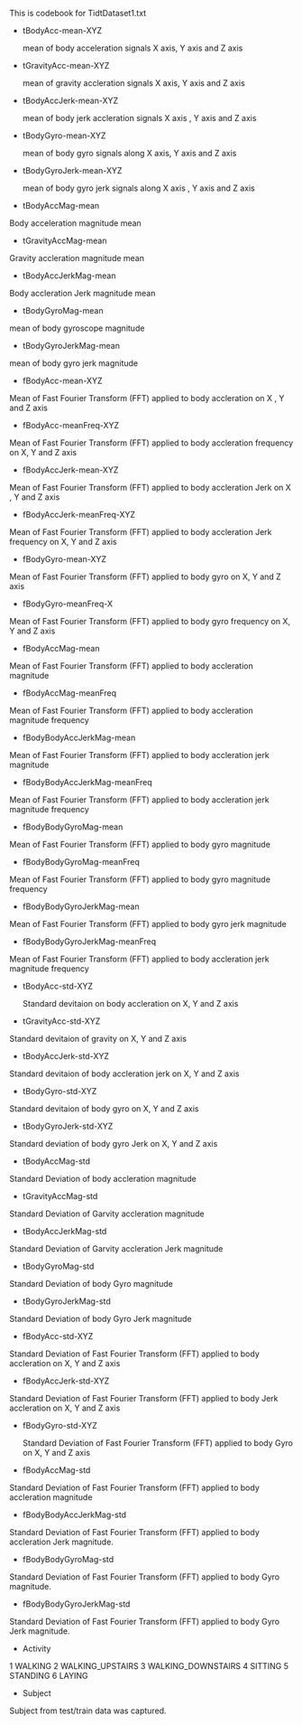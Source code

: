 This is codebook for TidtDataset1.txt 



* tBodyAcc-mean-XYZ 

   mean of body acceleration signals X axis, Y axis and Z axis

* tGravityAcc-mean-XYZ

   mean of gravity accleration signals X axis, Y axis and Z axis

* tBodyAccJerk-mean-XYZ
  
   mean of body jerk accleration signals X axis , Y axis and Z axis
   
* tBodyGyro-mean-XYZ
   
  mean of body gyro signals along X axis, Y axis and Z axis
  
* tBodyGyroJerk-mean-XYZ
  
  mean of body gyro jerk signals along X axis , Y axis and Z axis
  
*   tBodyAccMag-mean

 Body acceleration magnitude mean
 
*  tGravityAccMag-mean
  
  Gravity accleration magnitude mean
  
*   tBodyAccJerkMag-mean

  Body accleration Jerk magnitude mean
  
*    tBodyGyroMag-mean

  mean of body gyroscope magnitude
  
*   tBodyGyroJerkMag-mean

  mean of body gyro jerk magnitude 
  
*    fBodyAcc-mean-XYZ

  Mean of Fast Fourier Transform (FFT)  applied to body accleration on X , Y and Z axis
  
*   fBodyAcc-meanFreq-XYZ

  Mean of Fast Fourier Transform (FFT)  applied to body accleration frequency on X, Y and Z axis
  
*    fBodyAccJerk-mean-XYZ
  
Mean of Fast Fourier Transform (FFT)  applied to body accleration Jerk on X , Y and Z axis

  
*  fBodyAccJerk-meanFreq-XYZ 

 Mean of Fast Fourier Transform (FFT)  applied to body accleration  Jerk frequency on X, Y and Z axis
 
*   fBodyGyro-mean-XYZ


  Mean of Fast Fourier Transform (FFT)  applied to body gyro on X, Y and Z axis
  
*   fBodyGyro-meanFreq-X

  Mean of Fast Fourier Transform (FFT)  applied to body gyro frequency on X, Y and Z axis
  
 
*   fBodyAccMag-mean

Mean of Fast Fourier Transform (FFT)  applied to body accleration magnitude 

 
*  fBodyAccMag-meanFreq
 
 Mean of Fast Fourier Transform (FFT)  applied to body accleration magnitude frequency
 
* fBodyBodyAccJerkMag-mean

Mean of Fast Fourier Transform (FFT)  applied to body accleration jerk magnitude

* fBodyBodyAccJerkMag-meanFreq

Mean of Fast Fourier Transform (FFT)  applied to body accleration jerk magnitude frequency

* fBodyBodyGyroMag-mean

Mean of Fast Fourier Transform (FFT)  applied to body gyro magnitude 

* fBodyBodyGyroMag-meanFreq

Mean of Fast Fourier Transform (FFT)  applied to body gyro magnitude frequency


* fBodyBodyGyroJerkMag-mean

Mean of Fast Fourier Transform (FFT)  applied to body gyro jerk magnitude 

* fBodyBodyGyroJerkMag-meanFreq

 Mean of Fast Fourier Transform (FFT)  applied to body accleration jerk magnitude frequency
 
* tBodyAcc-std-XYZ

  Standard devitaion on body accleration on X, Y and Z axis
  
*   tGravityAcc-std-XYZ

  Standard devitaion of gravity on X, Y and Z axis
  
*  tBodyAccJerk-std-XYZ 

 Standard devitaion of body accleration jerk on X, Y and Z axis
 
*   tBodyGyro-std-XYZ

  Standard devitaion of body gyro on X, Y and Z axis
  
*    tBodyGyroJerk-std-XYZ 

  Standard deviation of body gyro Jerk on X, Y and Z axis
  
*   tBodyAccMag-std

  Standard Deviation of body accleration magnitude
  
* tGravityAccMag-std
 
 Standard Deviation of Garvity accleration magnitude
 
*  tBodyAccJerkMag-std

 Standard Deviation of Garvity accleration Jerk magnitude
 
*  tBodyGyroMag-std

  Standard Deviation of body Gyro magnitude
  
*   tBodyGyroJerkMag-std

  Standard Deviation of body Gyro Jerk magnitude
  
*   fBodyAcc-std-XYZ

 Standard Deviation  of Fast Fourier Transform (FFT)  applied to body accleration on X, Y and Z axis

* fBodyAccJerk-std-XYZ
 
  
Standard Deviation  of Fast Fourier Transform (FFT)  applied to body Jerk accleration on X, Y and Z axis

* fBodyGyro-std-XYZ

  Standard Deviation  of Fast Fourier Transform (FFT)  applied to body Gyro on X, Y and Z axis

 *  fBodyAccMag-std 
 
  Standard Deviation  of Fast Fourier Transform (FFT)  applied to body accleration magnitude 
  
*   fBodyBodyAccJerkMag-std

 Standard Deviation  of Fast Fourier Transform (FFT)  applied to body accleration Jerk magnitude.
 
*  fBodyBodyGyroMag-std

Standard Deviation  of Fast Fourier Transform (FFT)  applied to body Gyro magnitude.

* fBodyBodyGyroJerkMag-std

Standard Deviation  of Fast Fourier Transform (FFT)  applied to body Gyro Jerk magnitude.

* Activity

 1 WALKING
2 WALKING_UPSTAIRS
3 WALKING_DOWNSTAIRS
4 SITTING
5 STANDING
6 LAYING

* Subject

 Subject from test/train data was captured.
 
 
 